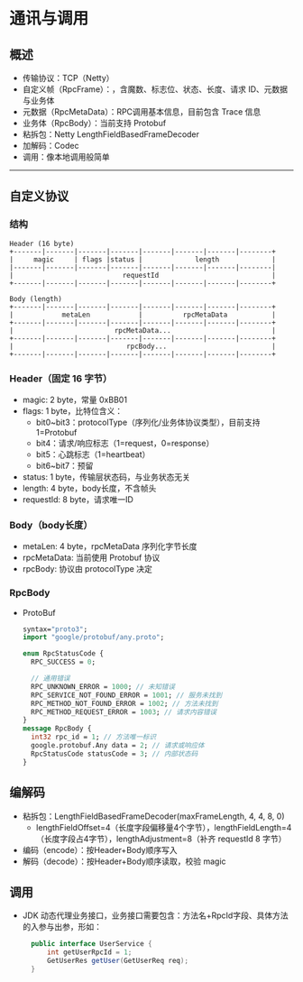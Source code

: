 # 通讯与调用

## 概述
- 传输协议：TCP（Netty）
- 自定义帧（RpcFrame）：，含魔数、标志位、状态、长度、请求 ID、元数据与业务体
- 元数据（RpcMetaData）：RPC调用基本信息，目前包含 Trace 信息
- 业务体（RpcBody）：当前支持 Protobuf
- 粘拆包：Netty LengthFieldBasedFrameDecoder
- 加解码：Codec
- 调用：像本地调用般简单

---

## 自定义协议

### 结构
```
Header (16 byte)
+-------|-------|-------|-------|-------|-------|-------|--------+
|     magic     | flags |status |             length             |
|-------|-------|-------|-------|-------|-------|-------|--------|
|                           requestId                            |
+-------|-------|-------|-------|-------|-------|-------|--------+

Body (length)
+-------|-------|-------|-------|-------|-------|-------|--------+
|            metaLen            |          rpcMetaData           |
+-------|-------|-------|-------|-------|-------|-------|--------+
|                         rpcMetaData...                         |
+-------|-------|-------|-------|-------|-------|-------|--------+
|                            rpcBody...                          |
+-------|-------|-------|-------|-------|-------|-------|--------+
```
### Header（固定 16 字节）

- magic: 2 byte，常量 0xBB01
- flags: 1 byte，比特位含义：
	- bit0~bit3：protocolType（序列化/业务体协议类型），目前支持 1=Protobuf
	- bit4：请求/响应标志（1=request，0=response）
	- bit5：心跳标志（1=heartbeat）
	- bit6~bit7：预留
- status: 1 byte，传输层状态码，与业务状态无关
- length: 4 byte，body长度，不含帧头
- requestId: 8 byte，请求唯一ID

### Body（body长度）
- metaLen: 4 byte，rpcMetaData 序列化字节长度
- rpcMetaData: 当前使用 Protobuf 协议
- rpcBody: 协议由 protocolType 决定

### RpcBody

- ProtoBuf
    ```protobuf
    syntax="proto3";
    import "google/protobuf/any.proto";
    
    enum RpcStatusCode {
      RPC_SUCCESS = 0;
    
      // 通用错误
      RPC_UNKNOWN_ERROR = 1000; // 未知错误
      RPC_SERVICE_NOT_FOUND_ERROR = 1001; // 服务未找到
      RPC_METHOD_NOT_FOUND_ERROR = 1002; // 方法未找到
      RPC_METHOD_REQUEST_ERROR = 1003; // 请求内容错误
    }
    message RpcBody {
      int32 rpc_id = 1; // 方法唯一标识
      google.protobuf.Any data = 2; // 请求或响应体
      RpcStatusCode statusCode = 3; // 内部状态码
    }
    ```

## 编解码
- 粘拆包：LengthFieldBasedFrameDecoder(maxFrameLength, 4, 4, 8, 0)
	- lengthFieldOffset=4（长度字段偏移量4个字节），lengthFieldLength=4（长度字段占4字节），lengthAdjustment=8（补齐 requestId 8 字节）
- 编码（encode）：按Header+Body顺序写入
- 解码（decode）：按Header+Body顺序读取，校验 magic

## 调用
- JDK 动态代理业务接口，业务接口需要包含：方法名+RpcId字段、具体方法的入参与出参，形如：
  ```java
    public interface UserService {
        int getUserRpcId = 1;
        GetUserRes getUser(GetUserReq req);
    }
  ```

